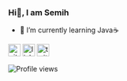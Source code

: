 ### Hi👋, I am Semih

- 🌱 I’m currently learning Java☕





[<img src='https://cdn.jsdelivr.net/npm/simple-icons@3.0.1/icons/github.svg' alt='github' height='25'>](https://github.com/semihbiygit)  [<img src='https://raw.githubusercontent.com/rahuldkjain/github-profile-readme-generator/master/src/images/icons/Social/linked-in-alt.svg' alt='linkedin' height='25'>](https://www.linkedin.com/in/semihbiygit/)  [<img src='https://raw.githubusercontent.com/rahuldkjain/github-profile-readme-generator/master/src/images/icons/Social/twitter.svg' alt='twitter' height='25'>](https://twitter.com/semihbiygit)  

![Profile views](https://gpvc.arturio.dev/semihbiygit)  
